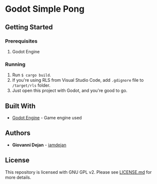 # Godot Simple Pong

<!-- This repository is used to accompany my article in LinkedIn, ... -->

## Getting Started

### Prerequisites

1) Godot Engine

### Running

1) Run `$ cargo build`.
2) If you're using RLS from Visual Studio Code, add `.gdignore` file to `/target/rls` folder.
3) Just open this project with Godot, and you're good to go.

## Built With

- [Godot Engine](https://godotengine.org/) - Game engine used

## Authors

* **Giovanni Dejan** - [iamdejan](https://github.com/iamdejan)

## License
This repository is licensed with GNU GPL v2. Please see [LICENSE.md](./LICENSE.md) for more details.
